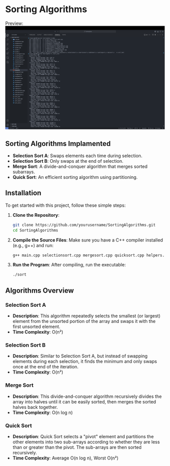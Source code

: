 # Sorting Algorithms
Preview:
![Sorting](image/SortingAlgsPT2.png)

## Sorting Algorithms Implamented

- **Selection Sort A**: Swaps elements each time during selection.
- **Selection Sort B**: Only swaps at the end of selection.
- **Merge Sort**: A divide-and-conquer algorithm that merges sorted subarrays.
- **Quick Sort**: An efficient sorting algorithm using partitioning.

## Installation

To get started with this project, follow these simple steps:

1. **Clone the Repository**:
   ```bash
   git clone https://github.com/yourusername/SortingAlgorithms.git
   cd SortingAlgorithms
   ```

2. **Compile the Source Files**:
   Make sure you have a C++ compiler installed (e.g., g++) and run:
   ```bash
   g++ main.cpp selectionsort.cpp mergesort.cpp quicksort.cpp helpers.cpp -o sort
   ```

3. **Run the Program**:
   After compiling, run the executable:
   ```bash
   ./sort
   ```

## Algorithms Overview

### Selection Sort A
- **Description**: This algorithm repeatedly selects the smallest (or largest) element from the unsorted portion of the array and swaps it with the first unsorted element.
- **Time Complexity**: O(n²)

### Selection Sort B
- **Description**: Similar to Selection Sort A, but instead of swapping elements during each selection, it finds the minimum and only swaps once at the end of the iteration.
- **Time Complexity**: O(n²)

### Merge Sort
- **Description**: This divide-and-conquer algorithm recursively divides the array into halves until it can be easily sorted, then merges the sorted halves back together.
- **Time Complexity**: O(n log n)

### Quick Sort
- **Description**: Quick Sort selects a "pivot" element and partitions the other elements into two sub-arrays according to whether they are less than or greater than the pivot. The sub-arrays are then sorted recursively.
- **Time Complexity**: Average O(n log n), Worst O(n²)

